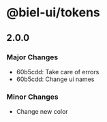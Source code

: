 # @biel-ui/tokens

## 2.0.0

### Major Changes

- 60b5cdd: Take care of errors
- 60b5cdd: Change ui names

### Minor Changes

- Change new color
